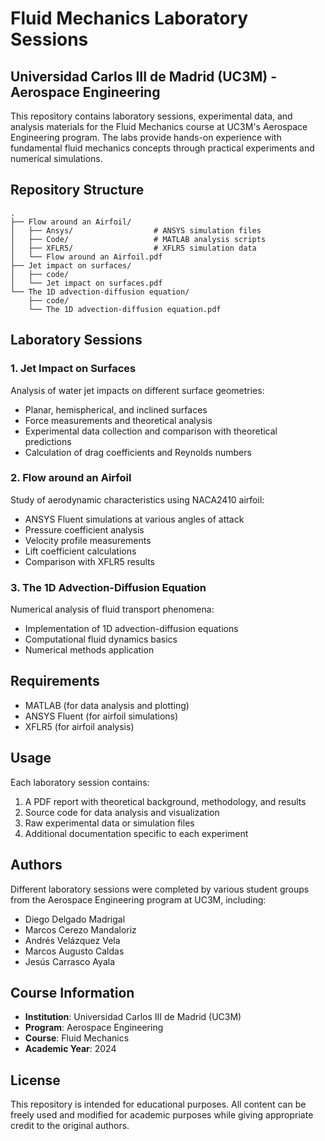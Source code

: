 # Fluid Mechanics Laboratory Sessions
## Universidad Carlos III de Madrid (UC3M) - Aerospace Engineering

This repository contains laboratory sessions, experimental data, and analysis materials for the Fluid Mechanics course at UC3M's Aerospace Engineering program. The labs provide hands-on experience with fundamental fluid mechanics concepts through practical experiments and numerical simulations.

## Repository Structure

```
.
├── Flow around an Airfoil/
│   ├── Ansys/                  # ANSYS simulation files
│   ├── Code/                   # MATLAB analysis scripts
│   ├── XFLR5/                  # XFLR5 simulation data
│   └── Flow around an Airfoil.pdf
├── Jet impact on surfaces/
│   ├── code/
│   └── Jet impact on surfaces.pdf
└── The 1D advection-diffusion equation/
    ├── code/
    └── The 1D advection-diffusion equation.pdf
```

## Laboratory Sessions

### 1. Jet Impact on Surfaces
Analysis of water jet impacts on different surface geometries:
- Planar, hemispherical, and inclined surfaces
- Force measurements and theoretical analysis
- Experimental data collection and comparison with theoretical predictions
- Calculation of drag coefficients and Reynolds numbers

### 2. Flow around an Airfoil
Study of aerodynamic characteristics using NACA2410 airfoil:
- ANSYS Fluent simulations at various angles of attack
- Pressure coefficient analysis
- Velocity profile measurements
- Lift coefficient calculations
- Comparison with XFLR5 results

### 3. The 1D Advection-Diffusion Equation
Numerical analysis of fluid transport phenomena:
- Implementation of 1D advection-diffusion equations
- Computational fluid dynamics basics
- Numerical methods application

## Requirements

- MATLAB (for data analysis and plotting)
- ANSYS Fluent (for airfoil simulations)
- XFLR5 (for airfoil analysis)

## Usage

Each laboratory session contains:
1. A PDF report with theoretical background, methodology, and results
2. Source code for data analysis and visualization
3. Raw experimental data or simulation files
4. Additional documentation specific to each experiment

## Authors

Different laboratory sessions were completed by various student groups from the Aerospace Engineering program at UC3M, including:
- Diego Delgado Madrigal
- Marcos Cerezo Mandaloriz
- Andrés Velázquez Vela
- Marcos Augusto Caldas
- Jesús Carrasco Ayala

## Course Information

- **Institution**: Universidad Carlos III de Madrid (UC3M)
- **Program**: Aerospace Engineering
- **Course**: Fluid Mechanics
- **Academic Year**: 2024

## License

This repository is intended for educational purposes. All content can be freely used and modified for academic purposes while giving appropriate credit to the original authors.